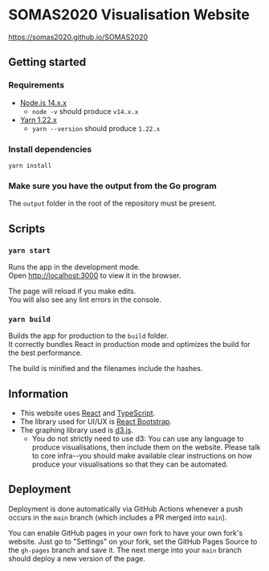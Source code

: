 # SOMAS2020 Visualisation Website

https://somas2020.github.io/SOMAS2020

## Getting started 

### Requirements
- [Node.js 14.x.x](https://nodejs.org/en/)
    - `node -v` should produce `v14.x.x`
- [Yarn 1.22.x](https://yarnpkg.com/getting-started/install)
    - `yarn --version` should produce `1.22.x`

### Install dependencies
`yarn install`

### Make sure you have the output from the Go program
The `output` folder in the root of the repository must be present. 

## Scripts

### `yarn start`

Runs the app in the development mode.\
Open [http://localhost:3000](http://localhost:3000) to view it in the browser.

The page will reload if you make edits.\
You will also see any lint errors in the console.

<!-- ### `yarn test`

Launches the test runner in the interactive watch mode.\
See the section about [running tests](https://facebook.github.io/create-react-app/docs/running-tests) for more information. -->

### `yarn build`

Builds the app for production to the `build` folder.\
It correctly bundles React in production mode and optimizes the build for the best performance.

The build is minified and the filenames include the hashes.

<!-- ### `yarn deploy`

Deploy the app into [GitHub Pages](https://somas2020.github.com/SOMAS2020).\
This should be run automatically by CI. -->

## Information
- This website uses [React](https://reactjs.org/) and [TypeScript](https://www.typescriptlang.org/).
- The library used for UI/UX is [React Bootstrap](https://react-bootstrap.github.io/).
- The graphing library used is [d3.js](https://d3js.org/). 
    - You do not strictly need to use d3: You can use any language to produce visualisations, then include them
    on the website. Please talk to core infra--you should make available clear instructions on how produce your visualisations so that they can be automated.

## Deployment
Deployment is done automatically via GitHub Actions whenever a push occurs in the `main` branch (which includes a PR merged into `main`).

You can enable GitHub pages in your own fork to have your own fork's website. Just go to "Settings" on your fork, set the GitHub Pages Source to the `gh-pages` branch and save it. The next merge into your `main` branch should deploy a new version of the page.
